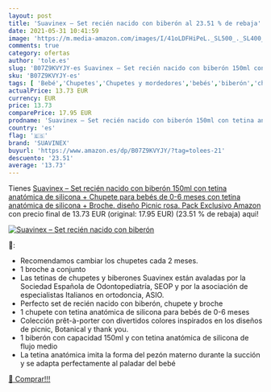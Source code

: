 ```yaml
---
layout: post
title: 'Suavinex – Set recién nacido con biberón al 23.51 % de rebaja'
date: 2021-05-31 10:41:59
image: 'https://m.media-amazon.com/images/I/41oLDFHiPeL._SL500_._SL400_.jpg'
comments: true
category: ofertas
author: 'tole.es'
slug: 'B07Z9KVYJY-es Suavinex – Set recién nacido con biberón 150ml con tetina...'
sku: 'B07Z9KVYJY-es'
tags: [ 'Bebé','Chupetes','Chupetes y mordedores','bebés','biberón','chupete','suavinex', ]
actualPrice: 13.73 EUR
currency: EUR
price: 13.73
comparePrice: 17.95 EUR
prodname: 'Suavinex – Set recién nacido con biberón 150ml con tetina anatómica de silicona + Chupete para bebés de 0-6 meses con tetina anatómica de silicona + Broche. diseño Picnic rosa. Pack Exclusivo Amazon'
country: 'es'
flag: '🇪🇸'
brand: 'SUAVINEX'
buyurl: 'https://www.amazon.es/dp/B07Z9KVYJY/?tag=tolees-21'
descuento: '23.51'
average: '13.73'
---
```


Tienes [Suavinex – Set recién nacido con biberón 150ml con tetina anatómica de silicona + Chupete para bebés de 0-6 meses con tetina anatómica de silicona + Broche. diseño Picnic rosa. Pack Exclusivo Amazon](https://www.amazon.es/dp/B07Z9KVYJY/?tag=tolees-21) con precio final de  13.73 EUR (original: 17.95 EUR) (23.51 %  de rebaja) aqui!

[![Suavinex – Set recién nacido con biberón](https://m.media-amazon.com/images/I/41oLDFHiPeL._SL500_._SL400_.jpg)](https://www.amazon.es/dp/B07Z9KVYJY/?tag=tolees-21)

🔎:

- Recomendamos cambiar los chupetes cada 2 meses.
- 1 broche a conjunto
- Las tetinas de chupetes y biberones Suavinex están avaladas por la Sociedad Española de Odontopediatría, SEOP y por la asociación de especialistas Italianos en ortodoncia, ASIO.
- Perfecto set de recién nacido con biberón, chupete y broche
- 1 chupete con tetina anatómica de silicona para bebés de 0-6 meses
- Colección prêt-à-porter con divertidos colores inspirados en los diseños de picnic, Botanical y thank you.
- 1 biberón con capacidad 150ml y con tetina anatómica de silicona de flujo medio
- La tetina anatómica imita la forma del pezón materno durante la succión y se adapta perfectamente al paladar del bebé

[🛒 Comprar!!!](https://www.amazon.es/dp/B07Z9KVYJY/?tag=tolees-21)

